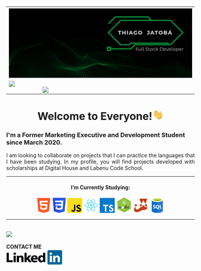 <table style="width:100%">
  <tr>
    <th>
      <img src="https://github.com/tjatoba/tjatoba/blob/main/images/bannerthiagojatoba.png" alt="banner_github" style="max-width:100%;">
    </th>
  </tr>
  <tr>
    <td>
      <img width="370px" align="left" src="https://github-readme-stats.vercel.app/api/top-langs/?username=tjatoba&layout=compact&theme=blue-green" style="max-width:100%;"><img width="400px" align="right" src="https://github-readme-stats.vercel.app/api?username=tjatoba&amp;theme=blue-green" style="max-width:100%;">
    </td>
  </tr>
</table>

<h1 align="center">Welcome to Everyone!<img src="https://github.com/tjatoba/tjatoba/blob/main/images/Hi.gif" width="30px" style="max-width:100%;"></h1> 

<h3>I'm a Former Marketing Executive and Development Student since March 2020.</h3>
<p align="justify">I am looking to collaborate on projects that I can practice the languages that I have been studying. In my profile, you will find projects developed with scholarships at Digital House and Labenu Code School.</p>
<hr></hr> 
<h4 align="center">I’m Currently Studying:</h4>
<p align="center" >
  <img alt="tjatoba-linkedin" height="40" width="40" margin="20px" src="https://github.com/tjatoba/tjatoba/blob/main/images/HTML.png">
  <img alt="tjatoba-linkedin" height="42" width="35" margin="20px" src="https://github.com/tjatoba/tjatoba/blob/main/images/CSS.png">
  <img alt="tjatoba-linkedin" height="40" width="40" margin="20px" src="https://github.com/tjatoba/tjatoba/blob/main/images/JavaScript_logo.png">
  <img alt="tjatoba-linkedin" height="40" width="40" src="https://github.com/tjatoba/tjatoba/blob/main/images/react.png">
  <img alt="tjatoba-linkedin" height="40" width="40" src="https://github.com/tjatoba/tjatoba/blob/main/images/typescript.png">
  <img alt="tjatoba-linkedin" height="42" width="42" margin="20px" src="https://github.com/tjatoba/tjatoba/blob/main/images/Node.js_bglogo.png">
  <img alt="tjatoba-linkedin" height="40" width="40" margin="20px" src="https://github.com/tjatoba/tjatoba/blob/main/images/jest.png">
  <img alt="tjatoba-linkedin" height="40" width="40" margin="20px" src="https://github.com/tjatoba/tjatoba/blob/main/images/SQL.png">
</p>
<hr></hr> 

<br/>
<img style="marging:20px;" src="https://komarev.com/ghpvc/?username=your-github-username&color=079839">

**CONTACT ME** <br/>
<a align="center" href="https://www.linkedin.com/in/thiagojatobadev/">
  <img align="center" alt="tjatoba-linkedin" height="40" width="150" src="https://github.com/tjatoba/tjatoba/blob/main/images/LinkedIn_Logo.png">
</a>
